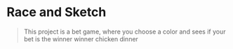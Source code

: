 # Race and Sketch

> This project is a bet game, where you choose a color and sees if your bet is the winner
> winner chicken dinner
